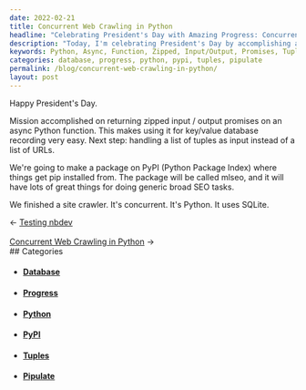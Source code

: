 ```yaml
---
date: 2022-02-21
title: Concurrent Web Crawling in Python
headline: "Celebrating President's Day with Amazing Progress: Concurrent Web Crawling in Python!"
description: "Today, I'm celebrating President's Day by accomplishing a mission: creating an async Python function to return zipped input/output promises. I'm also working on handling a list of tuples as input and building a package called mlseo on PyPI. To top it off, I've completed a concurrent site crawler in Python that uses SQLite. Join me in celebrating President's Day with this amazing progress!"
keywords: Python, Async, Function, Zipped, Input/Output, Promises, Tuples, Package, mlseo, PyPI, Concurrent, Crawling, SQLite, President's Day, Mission, Progress
categories: database, progress, python, pypi, tuples, pipulate
permalink: /blog/concurrent-web-crawling-in-python/
layout: post
---
```



Happy President's Day.

Mission accomplished on returning zipped input / output promises on an async
Python function. This makes using it for key/value database recording very
easy. Next step: handling a list of tuples as input instead of a list of URLs.

We're going to make a package on PyPI (Python Package Index) where things get
pip installed from. The package will be called mlseo, and it will have lots of
great things for doing generic broad SEO tasks.

We finished a site crawler. It's concurrent. It's Python. It uses SQLite.

<div class="arrow-links"><div class="post-nav-prev"><span class="arrow">&larr;&nbsp;</span><a href="/blog/testing-nbdev/">Testing nbdev</a></div> &nbsp; <div class="post-nav-next"><a href="/blog/concurrent-web-crawling-in-python/">Concurrent Web Crawling in Python</a><span class="arrow">&nbsp;&rarr;</span></div></div>
## Categories

<ul>
<li><h4><a href='/database/'>Database</a></h4></li>
<li><h4><a href='/progress/'>Progress</a></h4></li>
<li><h4><a href='/python/'>Python</a></h4></li>
<li><h4><a href='/pypi/'>PyPI</a></h4></li>
<li><h4><a href='/tuples/'>Tuples</a></h4></li>
<li><h4><a href='/pipulate/'>Pipulate</a></h4></li></ul>